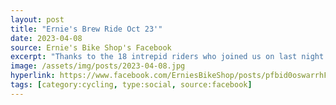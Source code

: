 ```yaml
---
layout: post
title: "Ernie's Brew Ride Oct 23'"
date: 2023-04-08
source: Ernie's Bike Shop's Facebook
excerpt: "Thanks to the 18 intrepid riders who joined us on last night's Brew Tour ride! We got a little wet on the way out, dried out on the way back, and treated ourselves to Paradigm Shift Brewing at the end."
image: /assets/img/posts/2023-04-08.jpg
hyperlink: https://www.facebook.com/ErniesBikeShop/posts/pfbid0oswarrhFmyTSWF4UbLxH2ERzvf5bKbGTm6KJpVFxP6sr2YQzBKNBPW2PQYRDeVzel
tags: [category:cycling, type:social, source:facebook]
---
```

